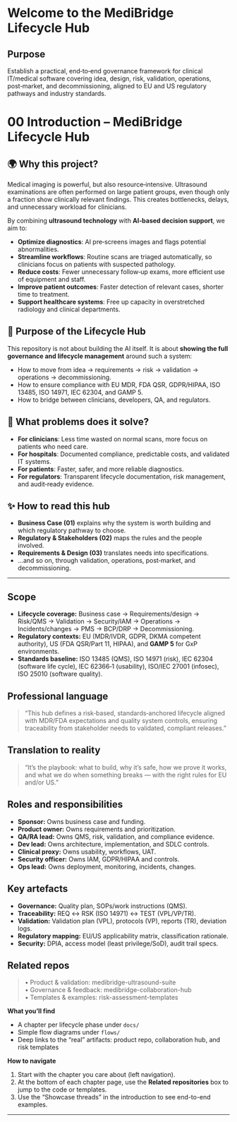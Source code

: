 # Welcome to the MediBridge Lifecycle Hub

## Purpose
Establish a practical, end‑to‑end governance framework for clinical IT/medical software covering idea, design, risk, validation, operations, post‑market, and decommissioning, aligned to EU and US regulatory pathways and industry standards.

# 00 Introduction – MediBridge Lifecycle Hub

## 🌍 Why this project?
Medical imaging is powerful, but also resource‑intensive. Ultrasound examinations are often performed on large patient groups, even though only a fraction show clinically relevant findings. This creates bottlenecks, delays, and unnecessary workload for clinicians.

By combining **ultrasound technology** with **AI‑based decision support**, we aim to:
- **Optimize diagnostics**: AI pre‑screens images and flags potential abnormalities.
- **Streamline workflows**: Routine scans are triaged automatically, so clinicians focus on patients with suspected pathology.
- **Reduce costs**: Fewer unnecessary follow‑up exams, more efficient use of equipment and staff.
- **Improve patient outcomes**: Faster detection of relevant cases, shorter time to treatment.
- **Support healthcare systems**: Free up capacity in overstretched radiology and clinical departments.

## 🎯 Purpose of the Lifecycle Hub
This repository is not about building the AI itself. It is about **showing the full governance and lifecycle management** around such a system:
- How to move from idea → requirements → risk → validation → operations → decommissioning.
- How to ensure compliance with EU MDR, FDA QSR, GDPR/HIPAA, ISO 13485, ISO 14971, IEC 62304, and GAMP 5.
- How to bridge between clinicians, developers, QA, and regulators.

## 🧩 What problems does it solve?
- **For clinicians**: Less time wasted on normal scans, more focus on patients who need care.
- **For hospitals**: Documented compliance, predictable costs, and validated IT systems.
- **For patients**: Faster, safer, and more reliable diagnostics.
- **For regulators**: Transparent lifecycle documentation, risk management, and audit‑ready evidence.

## ✨ How to read this hub
- **Business Case (01)** explains why the system is worth building and which regulatory pathway to choose.
- **Regulatory & Stakeholders (02)** maps the rules and the people involved.
- **Requirements & Design (03)** translates needs into specifications.
- …and so on, through validation, operations, post‑market, and decommissioning.

---
## Scope
- **Lifecycle coverage:** Business case → Requirements/design → Risk/QMS → Validation → Security/IAM → Operations → Incidents/changes → PMS → BCP/DRP → Decommissioning.
- **Regulatory contexts:** EU (MDR/IVDR, GDPR, DKMA competent authority), US (FDA QSR/Part 11, HIPAA), and **GAMP 5** for GxP environments.
- **Standards baseline:** ISO 13485 (QMS), ISO 14971 (risk), IEC 62304 (software life cycle), IEC 62366‑1 (usability), ISO/IEC 27001 (infosec), ISO 25010 (software quality).

## Professional language
> “This hub defines a risk‑based, standards‑anchored lifecycle aligned with MDR/FDA expectations and quality system controls, ensuring traceability from stakeholder needs to validated, compliant releases.”

## Translation to reality
> “It’s the playbook: what to build, why it’s safe, how we prove it works, and what we do when something breaks — with the right rules for EU and/or US.”

## Roles and responsibilities
- **Sponsor:** Owns business case and funding.
- **Product owner:** Owns requirements and prioritization.
- **QA/RA lead:** Owns QMS, risk, validation, and compliance evidence.
- **Dev lead:** Owns architecture, implementation, and SDLC controls.
- **Clinical proxy:** Owns usability, workflows, UAT.
- **Security officer:** Owns IAM, GDPR/HIPAA and controls.
- **Ops lead:** Owns deployment, monitoring, incidents, changes.

## Key artefacts
- **Governance:** Quality plan, SOPs/work instructions (QMS).
- **Traceability:** REQ ↔ RSK (ISO 14971) ↔ TEST (VPL/VP/TR).
- **Validation:** Validation plan (VPL), protocols (VP), reports (TR), deviation logs.
- **Regulatory mapping:** EU/US applicability matrix, classification rationale.
- **Security:** DPIA, access model (least privilege/SoD), audit trail specs.

## Related repos
> • Product & validation: medibridge-ultrasound-suite  
> • Governance & feedback: medibridge-collaboration-hub  
> • Templates & examples: risk-assessment-templates

**What you’ll find**
- A chapter per lifecycle phase under `docs/`
- Simple flow diagrams under `flows/`
- Deep links to the “real” artifacts: product repo, collaboration hub, and risk templates

**How to navigate**
1) Start with the chapter you care about (left navigation).
2) At the bottom of each chapter page, use the **Related repositories** box to jump to the code or templates.
3) Use the “Showcase threads” in the introduction to see end-to-end examples.

---

